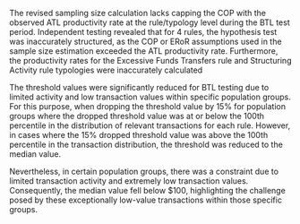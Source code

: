 The revised sampling size calculation lacks capping the COP with the observed ATL productivity rate at the rule/typology level during the BTL test period. Independent testing revealed that for 4 rules, the hypothesis test was inaccurately structured, as the COP or ERoR assumptions used in the sample size estimation exceeded the ATL productivity rate. Furthermore, the productivity rates for the Excessive Funds Transfers rule and Structuring Activity rule typologies were inaccurately calculated

The threshold values were significantly reduced for BTL testing due to limited activity and low transaction values within specific population groups. For this purpose, when dropping the threshold value by 15% for population groups where the dropped threshold value was at or below the 100th percentile in the distribution of relevant transactions for each rule. However, in cases where the 15% dropped threshold value was above the 100th percentile in the transaction distribution, the threshold was reduced to the median value.

Nevertheless, in certain population groups, there was a constraint due to limited transaction activity and extremely low transaction values. Consequently, the median value fell below $100, highlighting the challenge posed by these exceptionally low-value transactions within those specific groups.